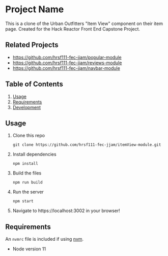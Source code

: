 # Project Name

This is a clone of the Urban Outfitters "Item View" component on their item page. Created for the Hack Reactor Front End Capstone Project.

## Related Projects

  - https://github.com/hrsf111-fec-jjam/popular-module
  - https://github.com/hrsf111-fec-jjam/reviews-module
  - https://github.com/hrsf111-fec-jjam/navbar-module

## Table of Contents

1. [Usage](#Usage)
1. [Requirements](#requirements)
1. [Development](#development)

## Usage

1. Clone this repo

     `git clone https://github.com/hrsf111-fec-jjam/itemView-module.git`

1. Install dependencies

   `npm install`

1. Build the files

   `npm run build`

1. Run the server

   `npm start`

1. Navigate to https://localhost:3002 in your browser!

## Requirements

An `nvmrc` file is included if using [nvm](https://github.com/creationix/nvm).

- Node version 11

<!-- ## Development

### Installing Dependencies

From within the root directory:

```sh
npm install -g webpack
npm install
``` -->

